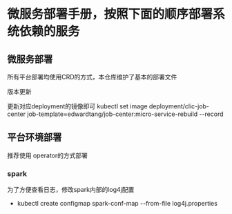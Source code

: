 # 微服务部署手册，按照下面的顺序部署系统依赖的服务

## 微服务部署

所有平台部署均使用CRD的方式，本仓库维护了基本的部署文件

 版本更新

更新对应deployment的镜像即可
kubectl set image deployment/clic-job-center job-template=edwardtang/job-center:micro-service-rebuild --record

## 平台环境部署

推荐使用 operator的方式部署

### spark

为了方便查看日志，修改spark内部的log4j配置
- kubectl create configmap spark-conf-map --from-file log4j.properties




